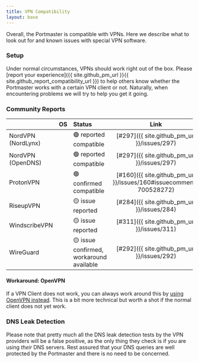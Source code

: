 ```yaml
---
title: VPN Compatibility
layout: base
---
```


Overall, the Portmaster is compatible with VPNs. Here we describe what to look out for and known issues with special VPN software.

### Setup

Under normal circumstances, VPNs should work right out of the box. Please [report your experience]({{ site.github_pm_url }}{{ site.github_report_compatibility_url }}) to help others know whether the Portmaster works with a certain VPN client or not. Naturally, when encountering problems we will try to help you get it going.

### Community Reports

<!--

## Status Guideline

- 🟢 confirmed compatible                  (confirmed by the Safing team)
- 🟢 reported compatible                   (reported by the community)
- 🟡 issue reported                        (reported by the community)
- 🟡 issue confirmed, workaround available (confirmed by the Safing team)
- 🚫 issue confirmed                       (confirmed by the Safing team)

-->

| | OS | Status | Link |
|:---|:---|:---|:---:|
| NordVPN (NordLynx) | <i class="fab fa-linux"></i> | 🟢 reported compatible | [#297]({{ site.github_pm_url }}/issues/297) |
| NordVPN (OpenDNS) | <i class="fab fa-linux"></i> | 🟢 reported compatible | [#297]({{ site.github_pm_url }}/issues/297) |
| ProtonVPN | <i class="fab fa-windows"></i> | 🟢 confirmed compatible | [#160]({{ site.github_pm_url }}/issues/160#issuecomment-700528272) |
| RiseupVPN | <i class="fab fa-linux"></i>| 🟡 issue reported | [#284]({{ site.github_pm_url }}/issues/284) |
| WindscribeVPN | <i class="fab fa-linux"></i>| 🟡 issue reported | [#311]({{ site.github_pm_url }}/issues/311) |
| WireGuard | <i class="fab fa-linux"></i>| 🟡 issue confirmed, workaround available | [#292]({{ site.github_pm_url }}/issues/292) |

#### Workaround: OpenVPN

If a VPN Client does not work, you can always work around this by [using OpenVPN instead](https://openvpn.net/community-resources/how-to/). This is a bit more technical but worth a shot if the normal client does not yet work.

### DNS Leak Detection

Please note that pretty much all the DNS leak detection tests by the VPN providers will be a false positive, as the only thing they check is if you are using _their_ DNS servers. Rest assured that your DNS queries are well protected by the Portmaster and there is no need to be concerned.
